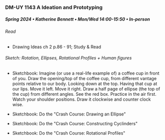 ### DM-UY 1143 A Ideation and Prototyping
##### Spring 2024 • Katherine Bennett • Mon/Wed 14:00-15:50 • In-person

###### Read 

* Drawing Ideas ch 2 p.86 - 91; Study & Read

###### Sketch: Rotation, Ellipses, Rotational Profiles + Human figures 

 - Sketchbook: Imagine (or use a real-life example of) a coffee cup in front of you. Draw the opening/top of the coffee cup, from different vantage points relative to our body. Looking down at the top. Having that cup at our lips. Move it left. Move it right. Draw a half page of ellipse (the top of the cup) from different angles. See the red box. Practice in the air first. Watch your shoulder positions. Draw it clockwise and counter clock wise.

- Sketchbook: Do the "Crash Course: Drawing an Ellipse"

- Sketchbook: Do the "Crash Course: Constructing Cyclinders"

- Sketchbook: Do the "Crash Course: Rotational Profiles"








